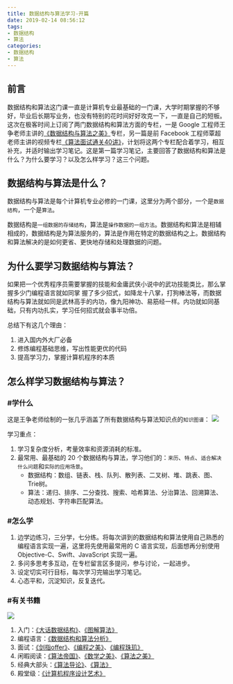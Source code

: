 ```yaml
---
title: 数据结构与算法学习-开篇
date: 2019-02-14 08:56:12
tags:
- 数据结构
- 算法
categories:
- 数据结构
- 算法
---
```


## 前言

数据结构和算法这门课一直是计算机专业最基础的一门课，大学时期掌握的不够好，毕业后长期写业务，也没有特别的花时间好好攻克一下，一直是自己的短板。这次在极客时间上订阅了两门数据结构和算法方面的专栏，一是 Google 工程师王争老师主讲的[《数据结构与算法之美》](https://time.geekbang.org/column/126?utm_term=nyre2019_app_zhuanlanxiangqingye)专栏，另一篇是前 Facebook 工程师覃超老师主讲的视频专栏[《算法面试通关40讲》](https://time.geekbang.org/course/intro/130?utm_term=nyre2019_app_zhuanlanxiangqingye)，计划将这两个专栏配合着学习，相互补充，并适时输出学习笔记。这是第一篇学习笔记，主要回答了数据结构和算法是什么？为什么要学习？以及怎么样学习？这三个问题。

## 数据结构与算法是什么？

数据结构与算法是每个计算机专业必修的一门课，这里分为两个部分，一个是`数据结构`，一个是`算法`。

数据结构是`一组数据的存储结构`，算法是`操作数据的一组方法`。数据结构和算法是相辅相成的，数据结构是为算法服务的，算法是作用在特定的数据结构之上。数据结构和算法解决的是如何更省、更快地存储和处理数据的问题。

## 为什么要学习数据结构与算法？

如果把一个优秀程序员需要掌握的技能和金庸武侠小说中的武功技能类比，那么掌握多少门编程语言就如同掌
握了多少招式，如降龙十八掌，打狗棒法等，而数据结构与算法就如同是武林高手的内功，像九阳神功、易筋经一样。内功就如同基础，只有内功扎实，学习任何招式就会事半功倍。

总结下有这几个理由：

1. 进入国内外大厂必备
2. 修炼编程基础思维，写出性能更优的代码
3. 提高学习力，掌握计算机程序的本质


## 怎么样学习数据结构与算法？

### #学什么
这是王争老师绘制的一张几乎涵盖了所有数据结构与算法知识点的`知识图谱`：
![](http://liangjinggege.com/DataStructrueAndAlorlogicMind.jpg)

学习重点：

1. 学习复杂度分析，考量效率和资源消耗的标准。
2. 最常用、最基础的 20 个数据结构与算法，学习他们的：`来历`、`特点`、`适合解决什么问题`和`实际的应用场景`。
	- 数据结构：数组、链表、栈、队列、散列表、二叉树、堆、跳表、图、Trie树。
	- 算法：递归、排序、二分查找、搜索、哈希算法、分治算法、回溯算法、动态规划、字符串匹配算法。

### #怎么学

1. 边学边练习，三分学，七分练。将每次讲到的数据结构和算法使用自己熟悉的编程语言实现一遍，这里将先使用最常用的 C 语言实现，后面想再分别使用 Objective-C、Swift、JavaScript 实现一遍。
2. 多问多思考多互动，在专栏留言区多提问，参与讨论，一起进步。
3. 设定切实可行目标，每次学习完输出学习笔记。
4. 心态平和，沉淀知识，反复迭代。

### #有关书籍

![](http://liangjinggege.com/DataStrutureAndAlorLogicBook.jpg)

1. 入门：[《大话数据结构》](https://book.douban.com/subject/6424904/)、[《图解算法》](https://book.douban.com/subject/26979890/)
2. 编程语言：[《数据结构和算法分析》](https://book.douban.com/subject/1139426/)
2. 面试：[《剑指offer》](https://book.douban.com/subject/6966465/)、[《编程之美》](https://book.douban.com/subject/3004255/)、[《编程珠玑》](https://book.douban.com/subject/3227098/)
3. 闲暇阅读：[《算法帝国》](https://book.douban.com/subject/25854872/)、[《数学之美》]()、[《算法之美》](https://book.douban.com/subject/26163454/)
4. 经典大部头：[《算法导论》](https://book.douban.com/subject/20432061/)、[《算法》](https://book.douban.com/subject/19952400/)
5. 殿堂级：[《计算机程序设计艺术》](https://book.douban.com/subject/1130500/)
